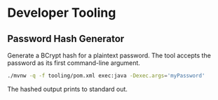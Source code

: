 # Developer Tooling

## Password Hash Generator

Generate a BCrypt hash for a plaintext password. The tool accepts the password
as its first command-line argument.

```bash
./mvnw -q -f tooling/pom.xml exec:java -Dexec.args='myPassword'
```

The hashed output prints to standard out.

